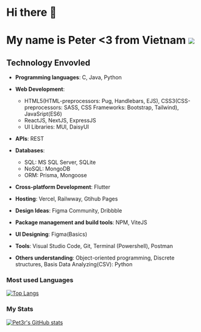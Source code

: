 # Hi there 👋 

# My name is Peter <3 from Vietnam ![](https://raw.githubusercontent.com/stevenrskelton/flag-icon/master/png/36/country-4x3/vn.png)
## Technology Envovled
   - <strong>Programming languages</strong>: C, Java, Python
 
   - <strong>Web Development</strong>: 
      - HTML5(HTML-preprocessors: Pug, Handlebars, EJS), CSS3(CSS-preprocessors: SASS, CSS Frameworks: Bootstrap, Tailwind), JavaSript(ES6)
      - ReactJS, NextJS, ExpressJS
      - UI Libraries: MUI, DaisyUI

   - <strong>APIs</strong>: REST
   
   - <strong>Databases</strong>: 
      - SQL: MS SQL Server, SQLite
      - NoSQL: MongoDB
      - ORM: Prisma, Mongoose

   - <strong>Cross-platform Development</strong>: Flutter

   - <strong>Hosting</strong>: Vercel, Railwway, Gtihub Pages

   - <strong>Design Ideas</strong>: Figma Community, Dribbble

   - <strong>Package management and build tools</strong>: NPM, ViteJS

   - <strong>UI Designing</strong>: Figma(Basics)

   - <strong>Tools</strong>: Visual Studio Code, Git, Terminal (Powershell), Postman

   - <strong>Others understanding</strong>: Object-oriented programming, Discrete structures, Basis Data Analyzing(CSV): Python

### Most used Languages
[![Top Langs](https://github-readme-stats.vercel.app/api/top-langs/?username=Pet3r1512&layout=compact)](https://github.com/anuraghazra/github-readme-stats)

### My Stats
[![Pet3r's GitHub stats](https://github-readme-stats.vercel.app/api?username=Pet3r1512)](https://github.com/anuraghazra/github-readme-stats)
